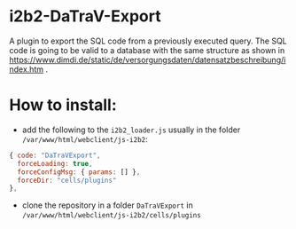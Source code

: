 # i2b2-DaTraV-Export
A plugin to export the SQL code from a previously executed query. The SQL code is going to be valid to a database with the same structure as shown in https://www.dimdi.de/static/de/versorgungsdaten/datensatzbeschreibung/index.htm .

# How to install:
- add the following to the `i2b2_loader.js` usually in the folder `/var/www/html/webclient/js-i2b2`:
```js
{ code: "DaTraVExport",
  forceLoading: true,
  forceConfigMsg: { params: [] },
  forceDir: "cells/plugins"
},
```

- clone the repository in a folder `DaTraVExport` in `/var/www/html/webclient/js-i2b2/cells/plugins`

